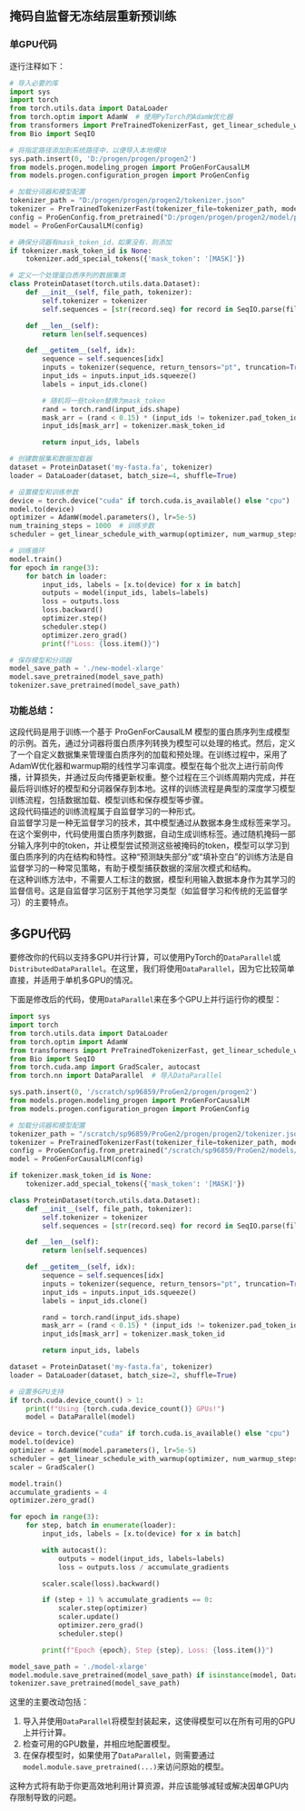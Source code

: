 ## 掩码自监督无冻结层重新预训练
### 单GPU代码

逐行注释如下：

```python
# 导入必要的库
import sys
import torch
from torch.utils.data import DataLoader
from torch.optim import AdamW  # 使用PyTorch的AdamW优化器
from transformers import PreTrainedTokenizerFast, get_linear_schedule_with_warmup
from Bio import SeqIO

# 将指定路径添加到系统路径中，以便导入本地模块
sys.path.insert(0, 'D:/progen/progen/progen2')
from models.progen.modeling_progen import ProGenForCausalLM
from models.progen.configuration_progen import ProGenConfig

# 加载分词器和模型配置
tokenizer_path = "D:/progen/progen/progen2/tokenizer.json"
tokenizer = PreTrainedTokenizerFast(tokenizer_file=tokenizer_path, model_max_length=800)
config = ProGenConfig.from_pretrained("D:/progen/progen/progen2/model/progen2-xlarge")
model = ProGenForCausalLM(config)

# 确保分词器有mask_token_id，如果没有，则添加
if tokenizer.mask_token_id is None:
    tokenizer.add_special_tokens({'mask_token': '[MASK]'})

# 定义一个处理蛋白质序列的数据集类
class ProteinDataset(torch.utils.data.Dataset):
    def __init__(self, file_path, tokenizer):
        self.tokenizer = tokenizer
        self.sequences = [str(record.seq) for record in SeqIO.parse(file_path, "fasta")]

    def __len__(self):
        return len(self.sequences)

    def __getitem__(self, idx):
        sequence = self.sequences[idx]
        inputs = tokenizer(sequence, return_tensors="pt", truncation=True, max_length=800)
        input_ids = inputs.input_ids.squeeze()
        labels = input_ids.clone()

        # 随机将一些token替换为mask_token
        rand = torch.rand(input_ids.shape)
        mask_arr = (rand < 0.15) * (input_ids != tokenizer.pad_token_id)
        input_ids[mask_arr] = tokenizer.mask_token_id

        return input_ids, labels

# 创建数据集和数据加载器
dataset = ProteinDataset('my-fasta.fa', tokenizer)
loader = DataLoader(dataset, batch_size=4, shuffle=True)

# 设置模型和训练参数
device = torch.device("cuda" if torch.cuda.is_available() else "cpu")
model.to(device)
optimizer = AdamW(model.parameters(), lr=5e-5)
num_training_steps = 1000  # 训练步数
scheduler = get_linear_schedule_with_warmup(optimizer, num_warmup_steps=50, num_training_steps=num_training_steps)

# 训练循环
model.train()
for epoch in range(3):
    for batch in loader:
        input_ids, labels = [x.to(device) for x in batch]
        outputs = model(input_ids, labels=labels)
        loss = outputs.loss
        loss.backward()
        optimizer.step()
        scheduler.step()
        optimizer.zero_grad()
        print(f"Loss: {loss.item()}")

# 保存模型和分词器
model_save_path = './new-model-xlarge'
model.save_pretrained(model_save_path)
tokenizer.save_pretrained(model_save_path)
```

### 功能总结：
这段代码是用于训练一个基于 ProGenForCausalLM 模型的蛋白质序列生成模型的示例。首先，通过分词器将蛋白质序列转换为模型可以处理的格式。然后，定义了一个自定义数据集来管理蛋白质序列的加载和预处理。在训练过程中，采用了AdamW优化器和warmup期的线性学习率调度。模型在每个批次上进行前向传播，计算损失，并通过反向传播更新权重。整个过程在三个训练周期内完成，并在最后将训练好的模型和分词器保存到本地。这样的训练流程是典型的深度学习模型训练流程，包括数据加载、模型训练和保存模型等步骤。    
这段代码描述的训练流程属于自监督学习的一种形式。  
自监督学习是一种无监督学习的技术，其中模型通过从数据本身生成标签来学习。在这个案例中，代码使用蛋白质序列数据，自动生成训练标签。通过随机掩码一部分输入序列中的token，并让模型尝试预测这些被掩码的token，模型可以学习到蛋白质序列的内在结构和特性。这种“预测缺失部分”或“填补空白”的训练方法是自监督学习的一种常见策略，有助于模型捕获数据的深层次模式和结构。  
在这种训练方法中，不需要人工标注的数据，模型利用输入数据本身作为其学习的监督信号。这是自监督学习区别于其他学习类型（如监督学习和传统的无监督学习）的主要特点。  
## 多GPU代码
要修改你的代码以支持多GPU并行计算，可以使用PyTorch的`DataParallel`或`DistributedDataParallel`。在这里，我们将使用`DataParallel`，因为它比较简单直接，并适用于单机多GPU的情况。

下面是修改后的代码，使用`DataParallel`来在多个GPU上并行运行你的模型：

```python
import sys
import torch
from torch.utils.data import DataLoader
from torch.optim import AdamW
from transformers import PreTrainedTokenizerFast, get_linear_schedule_with_warmup
from Bio import SeqIO
from torch.cuda.amp import GradScaler, autocast
from torch.nn import DataParallel  # 导入DataParallel

sys.path.insert(0, '/scratch/sp96859/ProGen2/progen/progen2')
from models.progen.modeling_progen import ProGenForCausalLM
from models.progen.configuration_progen import ProGenConfig

# 加载分词器和模型配置
tokenizer_path = "/scratch/sp96859/ProGen2/progen/progen2/tokenizer.json"
tokenizer = PreTrainedTokenizerFast(tokenizer_file=tokenizer_path, model_max_length=800)
config = ProGenConfig.from_pretrained("/scratch/sp96859/ProGen2/models/xlarge_model")
model = ProGenForCausalLM(config)

if tokenizer.mask_token_id is None:
    tokenizer.add_special_tokens({'mask_token': '[MASK]'})

class ProteinDataset(torch.utils.data.Dataset):
    def __init__(self, file_path, tokenizer):
        self.tokenizer = tokenizer
        self.sequences = [str(record.seq) for record in SeqIO.parse(file_path, "fasta")]

    def __len__(self):
        return len(self.sequences)

    def __getitem__(self, idx):
        sequence = self.sequences[idx]
        inputs = tokenizer(sequence, return_tensors="pt", truncation=True, max_length=800)
        input_ids = inputs.input_ids.squeeze()
        labels = input_ids.clone()

        rand = torch.rand(input_ids.shape)
        mask_arr = (rand < 0.15) * (input_ids != tokenizer.pad_token_id)
        input_ids[mask_arr] = tokenizer.mask_token_id

        return input_ids, labels

dataset = ProteinDataset('my-fasta.fa', tokenizer)
loader = DataLoader(dataset, batch_size=2, shuffle=True)

# 设置多GPU支持
if torch.cuda.device_count() > 1:
    print(f"Using {torch.cuda.device_count()} GPUs!")
    model = DataParallel(model)

device = torch.device("cuda" if torch.cuda.is_available() else "cpu")
model.to(device)
optimizer = AdamW(model.parameters(), lr=5e-5)
scheduler = get_linear_schedule_with_warmup(optimizer, num_warmup_steps=50, num_training_steps=1000)
scaler = GradScaler()

model.train()
accumulate_gradients = 4
optimizer.zero_grad()

for epoch in range(3):
    for step, batch in enumerate(loader):
        input_ids, labels = [x.to(device) for x in batch]

        with autocast():
            outputs = model(input_ids, labels=labels)
            loss = outputs.loss / accumulate_gradients

        scaler.scale(loss).backward()

        if (step + 1) % accumulate_gradients == 0:
            scaler.step(optimizer)
            scaler.update()
            optimizer.zero_grad()
            scheduler.step()

        print(f"Epoch {epoch}, Step {step}, Loss: {loss.item()}")

model_save_path = './model-xlarge'
model.module.save_pretrained(model_save_path) if isinstance(model, DataParallel) else model.save_pretrained(model_save_path)
tokenizer.save_pretrained(model_save_path)
```

这里的主要改动包括：

1. 导入并使用`DataParallel`将模型封装起来，这使得模型可以在所有可用的GPU上并行计算。
2. 检查可用的GPU数量，并相应地配置模型。
3. 在保存模型时，如果使用了`DataParallel`，则需要通过`model.module.save_pretrained(...)`来访问原始的模型。

这种方式将有助于你更高效地利用计算资源，并应该能够减轻或解决因单GPU内存限制导致的问题。
